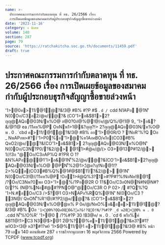 ```yaml
---
name: >-
  ประกาศคณะกรรมการกำกับตลาดทุน ที่ ทธ. 26/2566 เรื่อง
  การเปิดเผยข้อมูลของสมาคมกำกับผู้ประกอบธุรกิจสัญญาซื้อขายล่วงหน้า
date: '2023-11-16'
category: ง พิเศษ
volume: 140
section: 287
page: 79
source: 'https://ratchakitcha.soc.go.th/documents/11459.pdf'
draft: true
---
```


# ประกาศคณะกรรมการกำกับตลาดทุน ที่ ทธ. 26/2566 เรื่อง การเปิดเผยข้อมูลของสมาคมกำกับผู้ประกอบธุรกิจสัญญาซื้อขายล่วงหน้า

'1>@0ค>11/@1ํ@?&!3@ #B% #?P #$ . `d / `cdd N1APอ @1N'ิ N(0Oอ/C3อ2/@ค/ํ@?& (CO'1>อ&$B1>2?ญญ@AQอ@03N/ห%O@ อ@0?0อํ@%@!@/ค/@/Q%/@!1@ 9_ '1>อ&?&/@!1@ ea /11คห%@P OหNพ1>1@&?ญญ?!> 2?ญญ@AQอ@03N/ห%O@ พ . 0 . `cbd ค>11/@1ํ@?&!3@ #B% ออ'1>@0R/O ? !NอR'%?Q Oอ _ NพAPอพ>#?1์'1>P0%์อ'1>@%ห1AอคBO/ค1อ(CO3#B% QหO2/@ค/ํ@?&(CO'1>อ&$B1> 2?ญญ@AQอ@03N/ห%O@N'ิ N(0Oอ/C3N?P0/?&2/@> @11>#ํ@ค/@/(> O3>@13P#12/@> 1//!3อ "@Oอ/C3อAP%Q #?PR O 1?&N%APอ@@1'1>อ&@1N'็%2/@ค/ํ@?&(CO'1>อ&$B1>2?ญญ@ AQอ@03N/ห%O@ @PN'็%2@1>2ํ@ค?ญ!Nอ@1!? 2>%Qอ(CO3#B%Q%@1#ํ@$B111/?&2/@> @1N'ิ N(0Oอ/C3!@//11คห%@P !Oอ1>#ํ@Q%3?1>#?P#?%!NอNห!B@1์ /?Oอ/C3Nพ?0พอ O3>'1>@%/?Pอ@2R O 1?&Oอ/C3อ0N@N#N@N#?0/?% (N@%Nอ#@#?PNO@"@Oอ/C3R O P 02> / #?Q%?Q '1>N.#อOอ/C3 />$?@1 O3>NAPอ%RQ%@1N'ิ N(0Oอ/C3 ? 3N@/ QหON'็%R'!@/#?P2/@ค/ํ@?& (CO'1>อ&$B1>2?ญญ@AQอ@03N/ห%O@ํ@ห% P 0ค/@/NหO%อ&อค>11/@1ํ@?&!3@ #B% Oอ ` '1>@0%?QQหOQO&?ค?&!?QO!N/?%#?P _d พ20>@0% พ . 0 . `cdd N'็%!O%R' '1>@0  /?%#?P 30 !B3@ค/ พ . 0 . `cd 6 พ1อ%ค์ &B11@!1>C3 N3@$>@1 2ํ@%?@%ค>11/@1ํ@?&ห3?#1?พ0์O3>!3@ ห3?#1?พ0์ '1>$@%11/@1 ค>11/@1ํ@?&!3@ #B% หน้า 79 เลม 140 ตอนพิเศษ 287 ง ราชกิจจานุเบกษา 16 พฤศจิกายน 2566 Powered by TCPDF (www.tcpdf.org)
